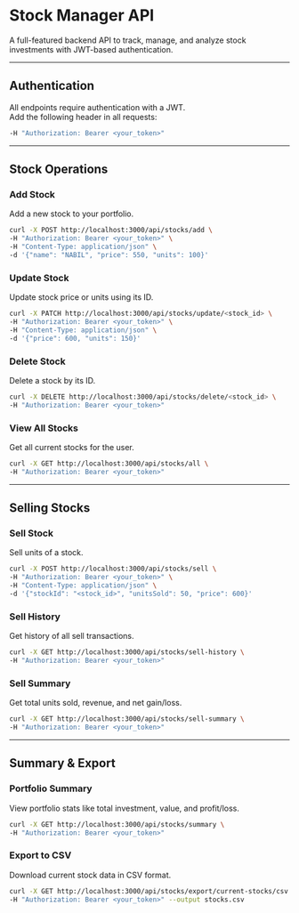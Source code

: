 # Stock Manager API

A full-featured backend API to track, manage, and analyze stock investments with JWT-based authentication.

---

## Authentication

All endpoints require authentication with a JWT.  
Add the following header in all requests:

```bash
-H "Authorization: Bearer <your_token>"
```

---

##  Stock Operations

###  Add Stock

Add a new stock to your portfolio.

```bash
curl -X POST http://localhost:3000/api/stocks/add \
-H "Authorization: Bearer <your_token>" \
-H "Content-Type: application/json" \
-d '{"name": "NABIL", "price": 550, "units": 100}'
```

###  Update Stock

Update stock price or units using its ID.

```bash
curl -X PATCH http://localhost:3000/api/stocks/update/<stock_id> \
-H "Authorization: Bearer <your_token>" \
-H "Content-Type: application/json" \
-d '{"price": 600, "units": 150}'
```

### Delete Stock

Delete a stock by its ID.

```bash
curl -X DELETE http://localhost:3000/api/stocks/delete/<stock_id> \
-H "Authorization: Bearer <your_token>"
```

###  View All Stocks

Get all current stocks for the user.

```bash
curl -X GET http://localhost:3000/api/stocks/all \
-H "Authorization: Bearer <your_token>"
```

---

##  Selling Stocks

###  Sell Stock

Sell units of a stock.

```bash
curl -X POST http://localhost:3000/api/stocks/sell \
-H "Authorization: Bearer <your_token>" \
-H "Content-Type: application/json" \
-d '{"stockId": "<stock_id>", "unitsSold": 50, "price": 600}'
```

###  Sell History

Get history of all sell transactions.

```bash
curl -X GET http://localhost:3000/api/stocks/sell-history \
-H "Authorization: Bearer <your_token>"
```

### Sell Summary

Get total units sold, revenue, and net gain/loss.

```bash
curl -X GET http://localhost:3000/api/stocks/sell-summary \
-H "Authorization: Bearer <your_token>"
```

---

##  Summary & Export

###  Portfolio Summary

View portfolio stats like total investment, value, and profit/loss.

```bash
curl -X GET http://localhost:3000/api/stocks/summary \
-H "Authorization: Bearer <your_token>"
```

###  Export to CSV

Download current stock data in CSV format.

```bash
curl -X GET http://localhost:3000/api/stocks/export/current-stocks/csv \
-H "Authorization: Bearer <your_token>" --output stocks.csv
```
